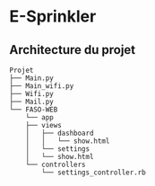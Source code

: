# E-Sprinkler

## Architecture du projet

	Projet
	├── Main.py
	├── Main_wifi.py
	├── Wifi.py
	├── Mail.py
	└── FASO-WEB
	    └── app
		├── views
		│   ├── dashboard
		│   │	└── show.html
		│   └── settings
		│	└── show.html
		└── controllers
		    └── settings_controller.rb
